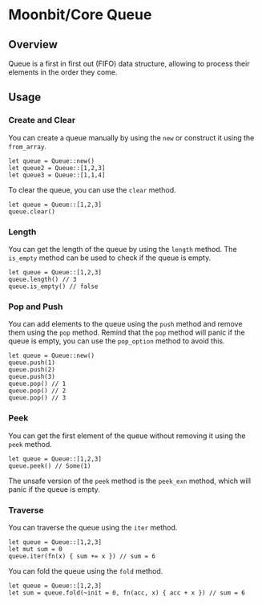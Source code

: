 # Moonbit/Core Queue
## Overview
Queue is a first in first out (FIFO) data structure, allowing to process their elements in the order they come.

## Usage
### Create and Clear
You can create a queue manually by using the `new` or construct it using the `from_array`.
```moonbit
let queue = Queue::new()
let queue2 = Queue::[1,2,3]
let queue3 = Queue::[1,1,4]
```

To clear the queue, you can use the `clear` method.
```moonbit
let queue = Queue::[1,2,3]
queue.clear()
```

### Length
You can get the length of the queue by using the `length` method. The `is_empty` method can be used to check if the queue is empty.
```moonbit
let queue = Queue::[1,2,3]
queue.length() // 3
queue.is_empty() // false
```

### Pop and Push
You can add elements to the queue using the `push` method and remove them using the `pop` method.
Remind that the `pop` method will panic if the queue is empty, you can use the `pop_option` method to avoid this.
```moonbit
let queue = Queue::new()
queue.push(1)
queue.push(2)
queue.push(3)
queue.pop() // 1
queue.pop() // 2
queue.pop() // 3
```

### Peek
You can get the first element of the queue without removing it using the `peek` method.
```moonbit
let queue = Queue::[1,2,3]
queue.peek() // Some(1)
```
The unsafe version of the `peek` method is the `peek_exn` method, which will panic if the queue is empty.

### Traverse
You can traverse the queue using the `iter` method.
```moonbit
let queue = Queue::[1,2,3]
let mut sum = 0
queue.iter(fn(x) { sum += x }) // sum = 6
```

You can fold the queue using the `fold` method.
```moonbit
let queue = Queue::[1,2,3]
let sum = queue.fold(~init = 0, fn(acc, x) { acc + x }) // sum = 6
```